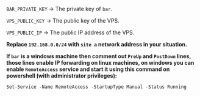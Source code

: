 `BAR_PRIVATE_KEY` -> The private key of `bar`.

`VPS_PUBLIC_KEY` -> The public key of the VPS.

`VPS_PUBLIC_IP` -> The public IP address of the VPS.

**Replace `192.168.0.0/24` with `site a` network address in your situation.**

**If `bar` is a windows machine then comment out `PreUp` and  `PostDown` lines, those lines enable IP forwarding on linux machines, on windows you can enable `RemoteAccess` service and start it using this command on powershell (with administrator privileges):**

```
Set-Service -Name RemoteAccess -StartupType Manual -Status Running
```